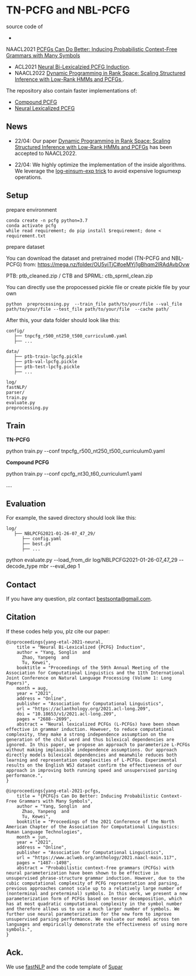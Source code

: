 # TN-PCFG and NBL-PCFG

source code of

-
NAACL2021 [PCFGs Can Do Better: Inducing Probabilistic Context-Free Grammars with Many Symbols](https://www.aclweb.org/anthology/2021.naacl-main.117.pdf)
- ACL2021 [Neural Bi-Lexicalzied PCFG Induction](http://faculty.sist.shanghaitech.edu.cn/faculty/tukw/acl21pcfg.pdf).
- NAACL2022 [Dynamic Programming in Rank Space: Scaling Structured Inference with Low-Rank HMMs and PCFGs
  ](https://faculty.sist.shanghaitech.edu.cn/faculty/tukw/naacl22rank.pdf).

The repository also contain faster implementations of:

- [Compound PCFG](https://www.aclweb.org/anthology/P19-1228/)
- [Neural Lexicalized PCFG](https://www.aclweb.org/anthology/2020.tacl-1.42/)

## News

- 22/04: Our
  paper [Dynamic Programming in Rank Space: Scaling Structured Inference with Low-Rank HMMs and PCFGs](https://openreview.net/forum?id=KBpfIEHa9Th)
  has been accepted to NAACL2022.

- 22/04: We highly optimize the implementation of the inside algorithms. We leverage
  the [log-einsum-exp trick](https://arxiv.org/abs/2004.06231) to avoid expensive logsumexp operations.

## Setup

prepare environment

```
conda create -n pcfg python=3.7
conda activate pcfg
while read requirement; do pip install $requirement; done < requirement.txt 
```

prepare dataset

You can download the dataset and pretrained model (TN-PCFG and NBL-PCFG)
from:  https://mega.nz/folder/OU5yiTjC#oeMYj1gBhqm2lRAdAvbOvw

PTB:  ptb_cleaned.zip / CTB and SPRML: ctb_sprml_clean.zip

You can directly use the propocessed pickle file or create pickle file by your own

```
python  preprocessing.py  --train_file path/to/your/file --val_file path/to/your/file --test_file path/to/your/file  --cache path/
```

After this, your data folder should look like this:

```
config/
   ├── tnpcfg_r500_nt250_t500_curriculum0.yaml
   ├── ...
  
data/
   ├── ptb-train-lpcfg.pickle    
   ├── ptb-val-lpcfg.pickle
   ├── ptb-test-lpcfg.pickle
   ├── ...
   
log/
fastNLP/
parser/
train.py
evaluate.py
preprocessing.py
```

## Train

**TN-PCFG**

python train.py --conf tnpcfg_r500_nt250_t500_curriculum0.yaml

**Compound PCFG**

python train.py --conf cpcfg_nt30_t60_curriculum1.yaml

....

## Evaluation

For example, the saved directory should look like this:

```
log/
   ├── NBLPCFG2021-01-26-07_47_29/
   	  ├── config.yaml
   	  ├── best.pt
   	  ├── ...
```

python evaluate.py --load_from_dir log/NBLPCFG2021-01-26-07_47_29 --decode_type mbr --eval_dep 1

## Contact

If you have any question, plz contact bestsonta@gmail.com.

## Citation

If these codes help you, plz cite our paper:

```
@inproceedings{yang-etal-2021-neural,
    title = "Neural Bi-Lexicalized {PCFG} Induction",
    author = "Yang, Songlin  and
      Zhao, Yanpeng  and
      Tu, Kewei",
    booktitle = "Proceedings of the 59th Annual Meeting of the Association for Computational Linguistics and the 11th International Joint Conference on Natural Language Processing (Volume 1: Long Papers)",
    month = aug,
    year = "2021",
    address = "Online",
    publisher = "Association for Computational Linguistics",
    url = "https://aclanthology.org/2021.acl-long.209",
    doi = "10.18653/v1/2021.acl-long.209",
    pages = "2688--2699",
    abstract = "Neural lexicalized PCFGs (L-PCFGs) have been shown effective in grammar induction. However, to reduce computational complexity, they make a strong independence assumption on the generation of the child word and thus bilexical dependencies are ignored. In this paper, we propose an approach to parameterize L-PCFGs without making implausible independence assumptions. Our approach directly models bilexical dependencies and meanwhile reduces both learning and representation complexities of L-PCFGs. Experimental results on the English WSJ dataset confirm the effectiveness of our approach in improving both running speed and unsupervised parsing performance.",
}

@inproceedings{yang-etal-2021-pcfgs,
    title = "{PCFG}s Can Do Better: Inducing Probabilistic Context-Free Grammars with Many Symbols",
    author = "Yang, Songlin  and
      Zhao, Yanpeng  and
      Tu, Kewei",
    booktitle = "Proceedings of the 2021 Conference of the North American Chapter of the Association for Computational Linguistics: Human Language Technologies",
    month = jun,
    year = "2021",
    address = "Online",
    publisher = "Association for Computational Linguistics",
    url = "https://www.aclweb.org/anthology/2021.naacl-main.117",
    pages = "1487--1498",
    abstract = "Probabilistic context-free grammars (PCFGs) with neural parameterization have been shown to be effective in unsupervised phrase-structure grammar induction. However, due to the cubic computational complexity of PCFG representation and parsing, previous approaches cannot scale up to a relatively large number of (nonterminal and preterminal) symbols. In this work, we present a new parameterization form of PCFGs based on tensor decomposition, which has at most quadratic computational complexity in the symbol number and therefore allows us to use a much larger number of symbols. We further use neural parameterization for the new form to improve unsupervised parsing performance. We evaluate our model across ten languages and empirically demonstrate the effectiveness of using more symbols.",
}
```

## Ack.

We use [fastNLP](https://github.com/fastnlp/fastNLP) and the code template
of [Supar](https://github.com/yzhangcs/parser)










